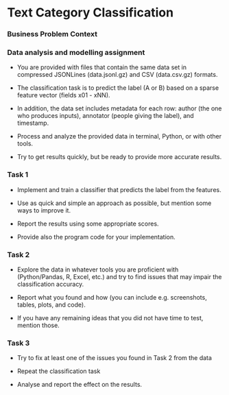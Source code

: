 # Text Category Classification

### Business Problem Context

###  Data analysis and modelling assignment

- You are provided with files that contain the same data set in compressed JSONLines (data.jsonl.gz) and CSV (data.csv.gz) formats.

- The classification task is to predict the label (A or B) based on a sparse feature vector (fields x01 - xNN).

- In addition, the data set includes metadata for each row: author (the one who produces inputs), annotator (people giving the label), and timestamp.

- Process and analyze the provided data in terminal, Python, or with other tools.

- Try to get results quickly, but be ready to provide more accurate results.

###  Task 1

- Implement and train a classifier that predicts the label from the features.

- Use as quick and simple an approach as possible, but mention some ways to improve it.

- Report the results using some appropriate scores.

- Provide also the program code for your implementation.

###  Task 2

- Explore the data in whatever tools you are proficient with (Python/Pandas, R, Excel, etc.) and try to find issues that may impair the classification accuracy.

- Report what you found and how (you can include e.g. screenshots, tables, plots, and code).

- If you have any remaining ideas that you did not have time to test, mention those.

###  Task 3

- Try to fix at least one of the issues you found in Task 2 from the data

- Repeat the classification task

- Analyse and report the effect on the results.
